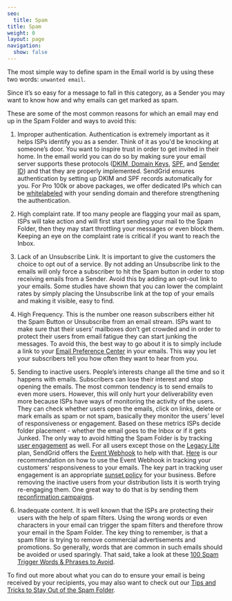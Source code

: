 ```yaml
---
seo:
  title: Spam
title: Spam
weight: 0
layout: page
navigation:
  show: false
---
```


The most simple way to define spam in the Email world is by using these two words: ```unwanted email```.

Since it’s so easy for a message to fall in this category, as a Sender you may want to know how and why emails can get marked as spam.

These are some of the most common reasons for which an email may end up in the Spam Folder and ways to avoid this:

1. Improper authentication. Authentication is extremely important as it helps ISPs identify you as a sender. Think of it as you'd be knocking at someone’s door. You want to inspire trust in order to get invited in their home. In the email world you can do so by making sure your email server supports these protocols ([DKIM, Domain Keys]({{root_url}}/Glossary/dkim.html), [SPF]({{root_url}}/Glossary/spf.html), and [Sender ID]({{root_url}}/Glossary/sender_id.html)) and that they are properly implemented. SendGrid ensures authentication by setting up DKIM and SPF records automatically for you. For Pro 100k or above packages, we offer dedicated IPs which can be [whitelabeled]({{root_url}}/User_Guide/Setting_Up_Your_Server/Whitelabeling/index.html) with your sending domain and therefore strengthening the authentication.

2. High complaint rate. If too many people are flagging your mail as spam, ISPs will take action and will first start sending your mail to the Spam Folder, then they may start throttling your messages or even block them. Keeping an eye on the complaint rate is critical if you want to reach the Inbox.

3. Lack of an Unsubscribe Link. It is important to give the customers the choice to opt out of a service. By not adding an Unsubscribe link to the emails will only force a subscriber to hit the Spam button in order to stop receiving emails from a Sender. Avoid this by adding an opt-out link to your emails. Some studies have shown that you can lower the complaint rates by simply placing the Unsubscribe link at the top of your emails and making it visible, easy to find.

4. High Frequency. This is the number one reason subscribers either hit the Spam Button or Unsubscribe from an email stream. ISPs want to make sure that their users’ mailboxes don’t get crowded and in order to protect their users from email fatigue they can start junking the messages. To avoid this, the best way to go about it is to simply include a link to your [Email Preference Center]({{site.blog_url}}/need-email-preference-center/) in your emails. This way you let your subscribers tell you how often they want to hear from you.

5. Sending to inactive users. People’s interests change all the time and so it happens with emails. Subscribers can lose their interest and stop opening the emails. The most common tendency is to send emails to even more users. However, this will only hurt your deliverability even more because ISPs have ways of monitoring the activity of the users. They can check whether users open the emails, click on links, delete or mark emails as spam or not spam, basically they monitor the users’ level of responsiveness or engagement. Based on these metrics ISPs decide folder placement - whether the email goes to the Inbox or if it gets Junked. The only way to avoid hitting the Spam Folder is by tracking [user engagement]({{site.blog_url}}/email-reputation-and-email-engagement-metrics/) as well.  For all users except those on the [Legacy Lite]({{root_url}}/Classroom/Basics/Billing/legacy_lite_plan.html) plan, SendGrid offers the [Event Webhook]({{root_url}}/API_Reference/Webhooks/event.html) to help with that. [Here]({{site.blog_url}}/infer-engagement-with-the-event-api/) is our recommendation on how to use the Event Webhook in tracking your customers' responsiveness to your emails. The key part in tracking user engagement is an appropriate [sunset policy]({{site.blog_url}}/putting-engagement-data-use-sunset-policies/) for your business. Before removing the inactive users from your distribution lists it is worth trying re-engaging them. One great way to do that is by sending them [reconfirmation campaigns]({{root_url}}/Glossary/reconfirmation.html).

6. Inadequate content. It is well known that the ISPs are protecting their users with the help of spam filters. Using the wrong words or even characters in your email can trigger the spam filters and therefore throw your email in the Spam Folder.  The key thing to remember, is that a spam filter is trying to remove commercial advertisements and promotions. So generally, words that are common in such emails should be avoided or used sparingly. That said, take a look at these [100 Spam Trigger Words & Phrases to Avoid](http://blog.hubspot.com/blog/tabid/6307/bid/30684/The-Ultimate-List-of-Email-SPAM-Trigger-Words.aspx).

To find out more about what you can do to ensure your email is being received by your recipients, you may also want to check out our [Tips and Tricks to Stay Out of the Spam Folder]({{site.blog_url}}/tips-tricks-stay-spam-folder-qa/).
